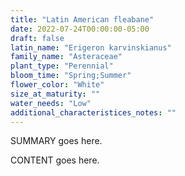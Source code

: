 ```yaml
---
title: "Latin American fleabane"
date: 2022-07-24T00:00:00-05:00
draft: false
latin_name: "Erigeron karvinskianus"
family_name: "Asteraceae"
plant_type: "Perennial"
bloom_time: "Spring;Summer"
flower_color: "White"
size_at_maturity: ""
water_needs: "Low"
additional_characteristices_notes: ""
---
```


SUMMARY goes here.

<!--more-->

CONTENT goes here.
